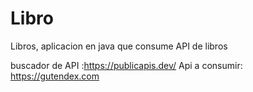# Libro
Libros, aplicacion en java que consume API de libros

buscador de API :https://publicapis.dev/
Api a consumir: https://gutendex.com
